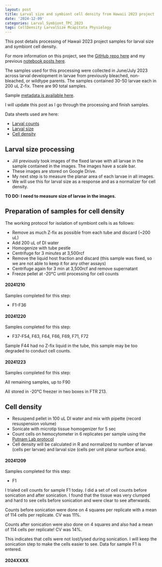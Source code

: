 ```yaml
---
layout: post
title: Larval size and symbiont cell density from Hawaii 2023 project
date: '2024-12-09'
categories: Larval_Symbiont_TPC_2023
tags: CellDensity LarvalSize Mcapitata Physiology
---
```


This post details processing of Hawaii 2023 project samples for larval size and symbiont cell density.  

For more information on this project, see the [GitHub repo here](https://github.com/AHuffmyer/larval_symbiont_TPC) and my previous [notebook posts here](https://ahuffmyer.github.io/ASH_Putnam_Lab_Notebook/categoryview/#larval-symbiont-tpc-2023). 

The samples used for this processing were collected in June/July 2023 across larval development in larvae from previously bleached, non-bleached, or wildtype parents. The samples contained 30-50 larvae each in 200 uL Z-fix. There are 90 total samples.  

Sample [metadata is available here](https://github.com/AHuffmyer/larval_symbiont_TPC/blob/main/data/sample_metadata/cell_density_size_sample_metadata.xlsx).   

I will update this post as I go through the processing and finish samples.   

Data sheets used are here:  

- [Larval counts](https://github.com/AHuffmyer/larval_symbiont_TPC/blob/main/data/size_cells/larval_counts.csv)
- [Larval size](https://github.com/AHuffmyer/larval_symbiont_TPC/blob/main/data/size_cells/larval_size.csv)
- [Cell density](https://github.com/AHuffmyer/larval_symbiont_TPC/blob/main/data/size_cells/cell-density.csv)

## Larval size processing

- Jill previously took images of the fixed larvae with all larvae in the sample contained in the images. The images have a scale bar.  
- These images are stored on Google Drive. 
- My next step is to measure the planar area of each larvae in all images. 
- We will use this for larval size as a response and as a normalizer for cell density. 

**TO DO: I need to measure size of larvae in the images.** 

## Preparation of samples for cell density 

The working protocol for isolation of symbiont cells is as follows:  

- Remove as much Z-fix as possible from each tube and discard (~200 uL) 
- Add 200 uL of DI water 
- Homogenize with tube pestle
- Centrifuge for 3 minutes at 3,500rcf
- Remove the liquid host fraction and discard (this sample was fixed, so we are not able to keep it for any other assays)  
- Centrifuge again for 3 min at 3,500rcf and remove supernatant 
- Freeze pellet at -20°C until processing for cell counts  

#### 20241210

Samples completed for this step:  

- F1-F36  

#### 20241220

Samples completed for this step:  

- F37-F54, F63, F64, F66, F69, F71, F72

Sample F44 had no Z-fix liquid in the tube, this sample may be too degraded to conduct cell counts.    

#### 20241223

Samples completed for this step:  

All remaining samples, up to F90

All stored in -20°C freezer in two boxes in FTR 213.  

## Cell density 

- Resuspend pellet in 100 uL DI water and mix with pipette (record resuspension volume) 
- Sonicate with microtip tissue homogenizer for 5 sec
- Count cells on hemocytometer in 6 replicates per sample using the [Putnam Lab protocol](https://github.com/Putnam-Lab/Lab_Management/blob/master/Lab_Resources/Physiology_Protocols/Cell_Density-Protocol.md)  
- Cell density will be calculated in R and normalized to number of larvae (cells per larvae) and larval size (cells per unit planar surface area).  

#### 20241209 

Samples completed for this step: 

- F1 

I trialed cell counts for sample F1 today. I did a set of cell counts before sonication and after sonication. I found that the tissue was very clumped and hard to see cells before sonication and were clear to see afterwards.  

Counts before sonication were done on 4 squares per replicate with a mean of 114 cells per replicate. CV was 11%. 

Counts after sonication were also done on 4 squares and also had a mean of 114 cells per replicate! CV was 14%. 

This indicates that cells were not lost/lysed during sonication. I will keep the sonication step to make the cells easier to see. Data for sample F1 is entered.  

#### 2024XXXX